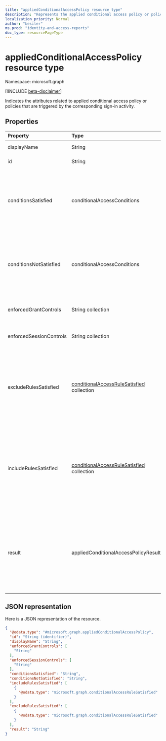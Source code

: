 ```yaml
---
title: "appliedConditionalAccessPolicy resource type"
description: "Represents the applied conditional access policy or policies that are triggered by the corresponding sign-in activity."
localization_priority: Normal
author: "besiler"
ms.prod: "identity-and-access-reports"
doc_type: resourcePageType
---
```


# appliedConditionalAccessPolicy resource type

Namespace: microsoft.graph

[!INCLUDE [beta-disclaimer](../../includes/beta-disclaimer.md)]

Indicates the attributes related to applied conditional access policy or policies that are triggered by the corresponding sign-in activity.

## Properties

| Property   | Type	|Description|
|:---------------|:--------|:----------|
|displayName|String|Display name of the conditional access policy.|
|id|String|Identifier of the conditional access policy.|
|conditionsSatisfied|conditionalAccessConditions|Refers to the conditional access policy conditions that are satisfied. Possible values are: `none`, `application`, `users`, `devicePlatform`, `location`, `clientType`, `signInRisk`, `userRisk`, `time`, `deviceState`, `client`, `ipAddressSeenByAzureAD`, `ipAddressSeenByResourceProvider`, and `unknownFutureValue`.|
|conditionsNotSatisfied|conditionalAccessConditions|Refers to the conditional access policy conditions that are not satisfied. Possible values are: `none`, `application`, `users`, `devicePlatform`, `location`, `clientType`, `signInRisk`, `userRisk`, `time`, `deviceState`, `client`, `ipAddressSeenByAzureAD`, `ipAddressSeenByResourceProvider`, and `unknownFutureValue`.|
|enforcedGrantControls|String collection|Refers to the grant controls enforced by the conditional access policy (example: “Require multi-factor authentication”).|
|enforcedSessionControls|String collection|Refers to the session controls enforced by the conditional access policy (example: “Require app enforced controls”).|
|excludeRulesSatisfied|[conditionalAccessRuleSatisfied](../resources/conditionalaccessrulesatisfied.md) collection|List of key value pairs containing granular details about the exclude conditions in the policy. For every exclude condition that has a match, this property shows the underlying rule that contributed to this match. Example:  `[{"devicePlatform" : "DevicePlatform"}] ` means the policy didn’t apply, because the DevicePlatform condition was a match. |
|includeRulesSatisfied|[conditionalAccessRuleSatisfied](../resources/conditionalaccessrulesatisfied.md) collection|List of key value pairs containing granular details about the include conditions in the policy. For every include condition that has a match, this property shows the underlying rule that contributed to the match. Example:  `[{ "application" : "AllApps"}, {"users": "Group"}] `, meaning Application condition was a match because AllApps are included, Users condition was a match because the user was part of the included Group rule. |
|result|appliedConditionalAccessPolicyResult| Indicates the result of the CA policy that was triggered. Possible values are: `success`, `failure`, `notApplied` (Policy isn't applied because policy conditions were not met),`notEnabled` (This is due to the policy in disabled state), `unknown`, `unknownFutureValue`, `reportOnlySuccess`, `reportOnlyFailure`, `reportOnlyNotApplied`, `reportOnlyInterrupted`|

## JSON representation

Here is a JSON representation of the resource.

<!-- {
  "blockType": "resource",
  "optionalProperties": [
  ],
  "@odata.type": "microsoft.graph.appliedConditionalAccessPolicy"
}-->

```json
{
  "@odata.type": "#microsoft.graph.appliedConditionalAccessPolicy",
  "id": "String (identifier)",
  "displayName": "String",
  "enforcedGrantControls": [
    "String"
  ],
  "enforcedSessionControls": [
    "String"
  ],
  "conditionsSatisfied": "String",
  "conditionsNotSatisfied": "String",
  "includeRulesSatisfied": [
    {
      "@odata.type": "microsoft.graph.conditionalAccessRuleSatisfied"
    }
  ],
  "excludeRulesSatisfied": [
    {
      "@odata.type": "microsoft.graph.conditionalAccessRuleSatisfied"
    }
  ],
  "result": "String"
}

```

<!-- uuid: 8fcb5dbc-d5aa-4681-8e31-b001d5168d79
2015-10-25 14:57:30 UTC -->
<!-- {
  "type": "#page.annotation",
  "description": "appliedConditionalAccessPolicy resource",
  "keywords": "",
  "section": "documentation",
  "tocPath": ""
}-->
